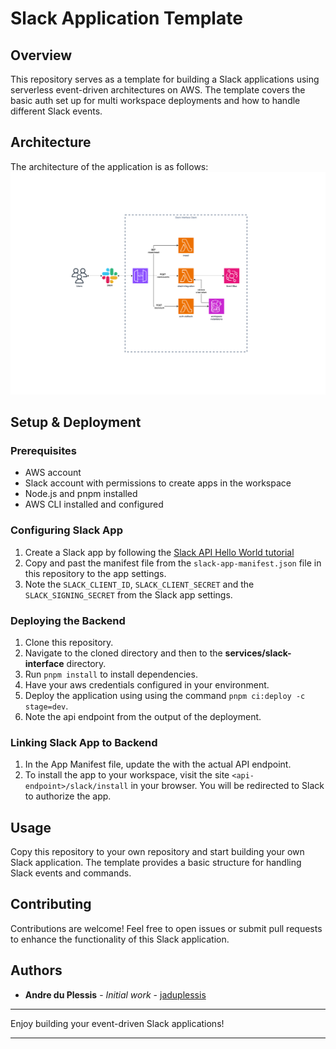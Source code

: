 # Slack Application Template

## Overview

This repository serves as a template for building a Slack applications using serverless event-driven architectures on AWS. The template covers the basic auth set up for multi workspace deployments and how to handle different Slack events.

## Architecture

The architecture of the application is as follows:
![Architecture](docs/slackbot-architecture.drawio.png)

## Setup & Deployment

### Prerequisites

- AWS account
- Slack account with permissions to create apps in the workspace
- Node.js and pnpm installed
- AWS CLI installed and configured

### Configuring Slack App

1. Create a Slack app by following the [Slack API Hello World tutorial](https://api.slack.com/tutorials/hello-world-bolt)
2. Copy and past the manifest file from the `slack-app-manifest.json` file in this repository to the app settings.
3. Note the `SLACK_CLIENT_ID`, `SLACK_CLIENT_SECRET` and the `SLACK_SIGNING_SECRET` from the Slack app settings.

### Deploying the Backend

1. Clone this repository.
2. Navigate to the cloned directory and then to the **services/slack-interface** directory.
3. Run `pnpm install` to install dependencies.
4. Have your aws credentials configured in your environment.
5. Deploy the application using using the command `pnpm ci:deploy -c stage=dev`.
6. Note the api endpoint from the output of the deployment.

### Linking Slack App to Backend

1. In the App Manifest file, update the <api-endpoint> with the actual API endpoint.
2. To install the app to your workspace, visit the site `<api-endpoint>/slack/install` in your browser. You will be redirected to Slack to authorize the app.

## Usage

Copy this repository to your own repository and start building your own Slack application. The template provides a basic structure for handling Slack events and commands.

## Contributing

Contributions are welcome! Feel free to open issues or submit pull requests to enhance the functionality of this Slack application.

## Authors

- **Andre du Plessis** - _Initial work_ - [jaduplessis](https://github.com/jaduplessis)

---

Enjoy building your event-driven Slack applications!

---
